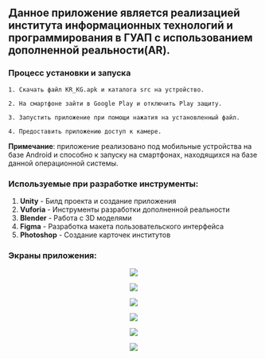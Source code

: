 ## Данное приложение является реализацией института информационных технологий и программирования в ГУАП с использованием дополненной реальности(AR).

### Процесс установки и запуска
    1. Скачать файл KR_KG.apk и каталога src на устройство.
    
    2. На смартфоне зайти в Google Play и отключить Play защиту.
    
    3. Запустить приложение при помощи нажатия на установленный файл.
    
    4. Предоставить приложению доступ к камере.

**Примечание**: приложение реализовано под мобильные устройства на базе Android и способно к запуску на смартфонах, находящихся на базе данной операционной системы.

### Используемые при разработке инструменты:
1. **Unity** - Билд проекта и создание приложения
2. **Vuforia** - Инструменты разработки дополненной реальности
3. **Blender** - Работа с 3D моделями
4. **Figma** - Разработка макета пользовательского интерфейса
5. **Photoshop** - Создание карточек институтов

### Экраны приложения:

<p align="center">
  <img src="/images/MainMenu.png" />
</p>
<p align="center">
  <img src="/images/Detail_IITP.png" />
</p>  
<p align="center">
  <img src="/images/Detail_IST.png" />
</p>  
<p align="center">  
  <img src="/images/Detail_KTPI.png" />
</p>  
<p align="center">  
  <img src="/images/Detail_PI.png" />
</p>  
<p align="center">  
  <img src="/images/Detail_VSS.png" />
</p>
